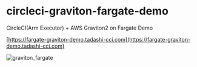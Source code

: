 # circleci-graviton-fargate-demo

CircleCI(Arm Executor) + AWS Graviton2 on Fargate Demo

[https://fargate-graviton-demo.tadashi-cci.com](https://fargate-graviton-demo.tadashi-cci.com)

![graviton_fargate](https://user-images.githubusercontent.com/8651308/174271168-35bcc9f9-fa5a-4534-bbfe-798851d42bdf.jpg)
